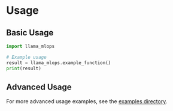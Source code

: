 # Usage

## Basic Usage

```python
import llama_mlops

# Example usage
result = llama_mlops.example_function()
print(result)
```

## Advanced Usage

For more advanced usage examples, see the [examples directory](../examples/).
